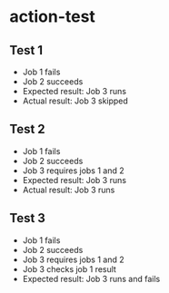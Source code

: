 # action-test

## Test 1
- Job 1 fails
- Job 2 succeeds
- Expected result: Job 3 runs
- Actual result: Job 3 skipped

## Test 2
- Job 1 fails
- Job 2 succeeds
- Job 3 requires jobs 1 and 2
- Expected result: Job 3 runs
- Actual result: Job 3 runs

## Test 3
- Job 1 fails
- Job 2 succeeds
- Job 3 requires jobs 1 and 2
- Job 3 checks job 1 result
- Expected result: Job 3 runs and fails
